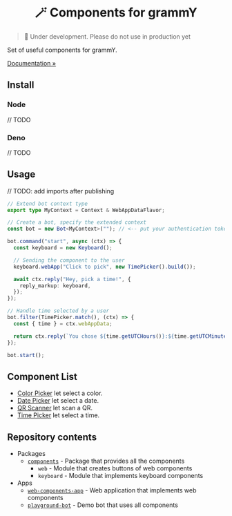 <h1 align="center">🪄 Components for grammY</h1>

> 🚧 Under development. Please do not use in production yet

Set of useful components for grammY.

[Documentation »](./packages/components/README.md)

## Install

### Node

// TODO

### Deno

// TODO

## Usage

// TODO: add imports after publishing

```ts
// Extend bot context type
export type MyContext = Context & WebAppDataFlavor;

// Create a bot, specify the extended context
const bot = new Bot<MyContext>(""); // <-- put your authentication token between the ""

bot.command("start", async (ctx) => {
  const keyboard = new Keyboard();

  // Sending the component to the user
  keyboard.webApp("Click to pick", new TimePicker().build());

  await ctx.reply("Hey, pick a time!", {
    reply_markup: keyboard,
  });
});

// Handle time selected by a user
bot.filter(TimePicker.match(), (ctx) => {
  const { time } = ctx.webAppData;

  return ctx.reply(`You chose ${time.getUTCHours()}:${time.getUTCMinutes()}`);
});

bot.start();
```

## Component List

- [Color Picker](./packages/components/README.md#color-picker) let select a color.
- [Date Picker](./packages/components/README.md#date-picker) let select a date.
- [QR Scanner](./packages/components/README.md#qr-scanner) let scan a QR.
- [Time Picker](./packages/components/README.md#time-picker) let select a time.

## Repository contents

- Packages
  - [`components`](./packages/components/) - Package that provides all the
    components
    - `web` - Module that creates buttons of web components
    - `keyboard` - Module that implements keyboard components
- Apps
  - [`web-components-app`](./apps/web-components-app/) - Web application that
    implements web components
  - [`playground-bot`](./apps/playground-bot/) - Demo bot that uses all
    components
